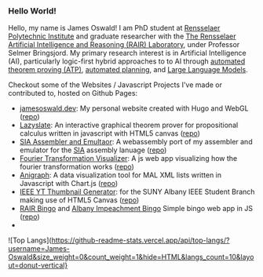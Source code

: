 ### Hello World!

Hello, my name is James Oswald! I am PhD student at [Rensselaer Polytechnic Institute](https://www.rpi.edu/) and graduate researcher with the [The Rensselaer Artificial Intelligence and Reasoning (RAIR) Laboratory](https://rair.cogsci.rpi.edu/), under Professor Selmer Bringsjord. My primary research interest is in Artificial Intelligence (AI), particularly logic-first hybrid approaches to to AI through [automated theorem proving (ATP)](https://en.wikipedia.org/wiki/Automated_theorem_proving), [automated planning](https://en.wikipedia.org/wiki/Automated_planning_and_scheduling), and  [Large Language Models](https://en.wikipedia.org/wiki/Large_language_model).

Checkout some of the Websites / Javascript Projects I've made or contributed to, hosted on Github Pages:
* [jamesoswald.dev](https://jamesoswald.dev/): My personal website created with Hugo and WebGL ([repo](https://github.com/James-Oswald/jamesoswald.dev))
* [Lazyslate](https://james-oswald.github.io/lazyslate/): An interactive graphical theorem prover for propositional calculus written in javascript with HTML5 canvas ([repo](https://github.com/James-Oswald/lazyslate))
* [SIA Assembler and Emultaor](https://james-oswald.github.io/SIA-Explorer/build/): A webassembly port of my assembler and emulator for the [SIA](https://github.com/James-Oswald/SIA-Explorer/blob/master/build/SIA.pdf) assembly lanuage ([repo](https://github.com/James-Oswald/SIA-Explorer))
* [Fourier Transformation Visualizer](https://james-oswald.github.io/PI-Day-2018-Fourier-Transformation/): A js web app visualizing how the fourier transformation works ([repo](https://github.com/James-Oswald/PI-Day-2018-Fourier-Transformation))
* [Anigraph](https://james-oswald.github.io/AniGraph/client/): A data visualization tool for MAL XML lists written in Javascript with Chart.js ([repo](https://github.com/James-Oswald/AniGraph))
* [IEEE YT Thumbnail Generator](https://james-oswald.github.io/IEEE-YT-Thumbnail-Generator/): for the SUNY Albany IEEE Student Branch making use of HTML5 Canvas ([repo](https://github.com/James-Oswald/IEEE-YT-Thumbnail-Generator))
* [RAIR Bingo](james-oswald.github.io/RAIR-Bingo/) and [Albany Impeachment Bingo](https://github.com/James-Oswald/Impeachment-Bingo) Simple bingo web app in JS ([repo](https://github.com/James-Oswald/Impeachment-Bingo))
* 
![Top Langs](https://github-readme-stats.vercel.app/api/top-langs/?username=James-Oswald&size_weight=0&count_weight=1&hide=HTML&langs_count=10&layout=donut-vertical}
